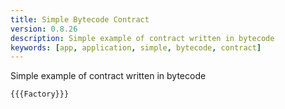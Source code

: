 ```yaml
---
title: Simple Bytecode Contract
version: 0.8.26
description: Simple example of contract written in bytecode
keywords: [app, application, simple, bytecode, contract]
---
```


Simple example of contract written in bytecode

```solidity
{{{Factory}}}
```

